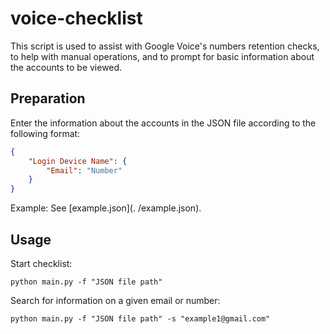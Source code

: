# voice-checklist

This script is used to assist with Google Voice's numbers retention checks, 
to help with manual operations, 
and to prompt for basic information about the accounts to be viewed.

## Preparation

Enter the information about the accounts in the JSON file according to the following format:

```json
{
    "Login Device Name": {
        "Email": "Number"
    }
}
```

Example: See [example.json](. /example.json).

## Usage

Start checklist:

```
python main.py -f "JSON file path"
```

Search for information on a given email or number:

```
python main.py -f "JSON file path" -s "example1@gmail.com"
```
